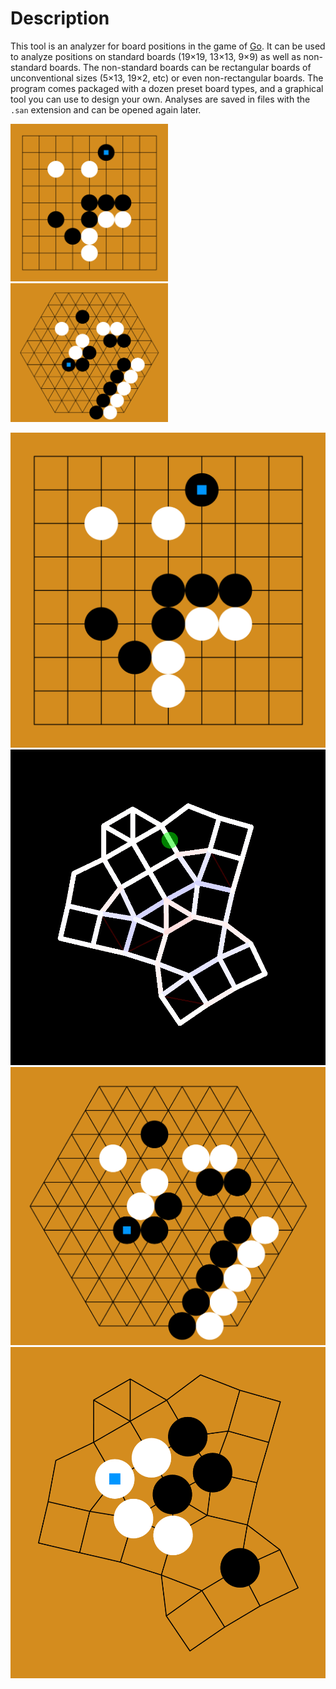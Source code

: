 
# Description

This tool is an analyzer for board positions in the game of [Go](https://en.wikipedia.org/wiki/Go_(game)). It can be used to analyze positions on standard boards (19×19, 13×13, 9×9) as well as non-standard boards. The non-standard boards can be rectangular boards of unconventional sizes (5×13, 19×2, etc) or even non-rectangular boards. The program comes packaged with a dozen preset board types, and a graphical tool you can use to design your own. Analyses are saved in files with the `.san` extension and can be opened again later.

<img src="screenshots/9x9_demo.png" width="50%">
<img src="screenshots/hex_demo.png" width="50%">

![A board position on a nine-by-nine Go board](screenshots/9x9_demo.png)  ![A custom board being designed in a graphical interface](screenshots/sproingy_doingy_demo.png)
![A board position on a hexagonal Go board](screenshots/hex_demo.png)  ![A board position on the custom board that was being designed in the previous screenshot](screenshots/custom_demo.png)

